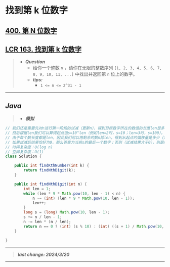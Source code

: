 # 找到第 k 位数字

## [400. 第 N 位数字](https://leetcode.cn/problems/nth-digit/description/)

## [LCR 163. 找到第 k 位数字](https://leetcode.cn/problems/shu-zi-xu-lie-zhong-mou-yi-wei-de-shu-zi-lcof/)

> - ***Question***
>   - 给你一个整数 `n` ，请你在无限的整数序列 `[1, 2, 3, 4, 5, 6, 7, 8, 9, 10, 11, ...]` 中找出并返回第 `n` 位上的数字。
>   - ***tips:***
>     - `1 <= n <= 2^31 - 1`

---

## *Java*

> - ***模拟***

```java
// 我们还是需要先对n进行第一阶段的试减（更新n），得到目标数字所在的数值的长度len是多少。
// 然后根据len我们可以算得起点值s=10^len（例如len=2时，s=10；len=3时，s=100）。
// 由于每个数长度都是len，因此我们可以用剩余的数n除len，得到从起点的偏移量是多少（并将偏移量累加更新到s），然后对n做第二阶段的试减，减去的值就是⌊nlen⌋∗len。
// 如果试减后结果恰好为0，那么答案为当前s的最后一个数字；否则（试减结果大于0），则是x+1中（十进制表示，从左往右数）的第n个数字。
// 时间复杂度：O(log n)
// 空间复杂度：O(1)
class Solution {

    public int findKthNumber(int k) {
        return findNthDigit(k);
    }

    public int findNthDigit(int n) {
        int len = 1;
        while (len * 9 * Math.pow(10, len - 1) < n) {
            n -= (int) (len * 9 * Math.pow(10, len - 1));
            len++;
        }
        long s = (long) Math.pow(10, len - 1);
        s += n / len - 1;
        n -= len * (n / len);
        return n == 0 ? (int) (s % 10) : (int) ((s + 1) / Math.pow(10, len - n) % 10);
    }

}
```

---

> ***last change: 2024/3/20***

---
